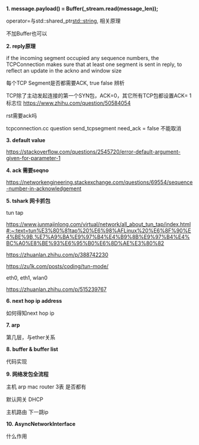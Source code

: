 **1. message.payload() = Buffer(_stream.read(message_len));**

operator=与std::shared_ptr<std::string>, 相关原理

不加Buffer也可以

**2. reply原理**

if the incoming segment occupied any sequence numbers, the TCPConnection makes
sure that at least one segment is sent in reply, to reflect an update in the ackno and
window size

每个TCP Segment是否都需要ACK, true false 辨析

TCP除了主动发起连接的第一个SYN包，ACK=0，其它所有TCP包都设置ACK= 1 标志位 https://www.zhihu.com/question/50584054

rst需要ack吗

tcpconnection.cc question
send_tcpsegment need_ack = false 不能取消

**3. default value**

https://stackoverflow.com/questions/2545720/error-default-argument-given-for-parameter-1

**4. ack 需要seqno**

https://networkengineering.stackexchange.com/questions/69554/sequence-number-in-acknowledgement

**5. tshark 网卡抓包**

tun tap

https://www.junmajinlong.com/virtual/network/all_about_tun_tap/index.html#:~:text=tun%E3%80%81tap%20%E6%98%AFLinux%20%E6%8F%90%E4%BE%9B,%E7%A9%BA%E9%97%B4%E4%B9%8B%E9%97%B4%E4%BC%A0%E8%BE%93%E6%95%B0%E6%8D%AE%E3%80%82

https://zhuanlan.zhihu.com/p/388742230

https://zu1k.com/posts/coding/tun-mode/

eth0, eth1, wlan0

https://zhuanlan.zhihu.com/p/515239767

**6. next hop ip address**

如何得知next hop ip

**7. arp**

第几层，与ether关系

**8. buffer & buffer list**

代码实现

**9. 网络发包全流程**

主机 arp mac router 3表 是否都有

默认网关 DHCP

主机路由 下一跳ip

**10. AsyncNetworkInterface**

什么作用
